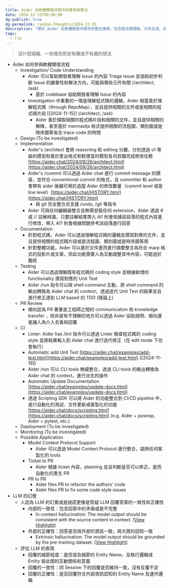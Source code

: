 ```yaml
---
title: Aider 在軟體開發流程中的應用與整合
date: 2024-12-15T00:00:00
dg-publish: true
dg-permalink: random-thoughts/2024-12-15
description: "探討 Aider 在軟體開發流程中的整合應用，包含程式碼理解、文件生成、測試撰寫等面向，以及其在開發工具鏈中的定位與價值"
tags:
  - llm
---
```

> 沒什麼組織、一些倏忽即逝有趣或不有趣的想法

- Aider 如何參與軟體開發流程
  - Investigation/ Code Understanding
    - Aider 可以幫助開發者理解 Issue 的內容 Triage Issue 並協助初步判斷 Issue 的嚴重性和解決方向，可能與哪些元件有關 (/architect, /ask)
      - 基於 codebase 協助開發者理解 Issue 的內容
    - Investigation 中重要的一環是理解程式碼的邏輯，Aider 相當善於理解程式碼（through RepoMap），並且提供相關的文件或是相關的程式碼片段 [[2024-11-15]] (/architect, /ask)
      - Aider 善於擷取相關的程式碼片段和相關的文件，並且提供相關的解釋，甚至基於 mermaidjs 格式提供相關的流程圖、類別圖或是時序圖等省去 trace code 的時間 
  - Design (To be investigated)
  - Implementation
    - Aider's /architect 會將 reasoning 和 editing 分離，分別透過 o1 等級的模型和善於產出格式和較便宜的模型各司其職完成修改任務 [https://aider.chat/2024/09/26/architect.html](https://aider.chat/2024/09/26/architect.html)
    - Aider's /commit 可以透過 Aider chat 進行 commit message 的撰寫，並符合 conventional commit 的格式，且 committer 和 author 會帶有 aider 後綴可用於追蹤 Aider 的修改數量（commit level 或是 line level）[https://aider.chat/HISTORY.html](https://aider.chat/HISTORY.html)
      - 與 git 完全整合另支援 /undo, /git 等指令
    - Aider 可與任何編輯器整合且無需安裝任何 extension，Aider 透過 # 或 // 註解辨識，只要註解結尾帶入 AI! 則會依據該段落的程式內容進行修改，帶入 AI? 則會根據問題參考該段落進行回答
  - Documentation
    - 針對程式碼，Aider 可以透過理解程式碼的邏輯並撰寫對應的文件，並且提供相關的程式碼片段或是流程圖、類別圖或是時序圖等用
    - 針對整體功能，Aider 可以基於文件進而進行摘要整合為符合 marp 格式的投影片或文章，但此功能需要人為互動調整其中內容，可能過於籠統
  - Testing
    - Aider 可以透過理解既有程式碼的 coding style 並根據新增的 functionality 撰寫對應的 Unit Test
    - Aider /run 指令可以與 shell command 互動，將 shell command 的輸出轉換為 Aider chat 的 context，透過迭代 Unit Test 的結果並且進行修正達到 LLM based 的 TDD (理論上)
  - PR Review
    - 傾向認為 PR 著重是工程師之間的 communication 和 knowledge transfer ，除非是有不理解的地方可以透過 Aider 協助說明，傾向還是讓人為介入去看和回覆
  - CI
    - Linter: Aider has /lint 指令可以透過 Linter 檢查程式碼的 coding style 並將結果輸入到 Aider chat 進行迭代修正（在 edit mode 下也會執行）
    - Automatic add Unit Test [https://aider.chat/examples/add-test.html](https://aider.chat/examples/add-test.html) [[2024-11-19]]
    - Aider /run 可以 CLI tools 無縫整合，透過 CLI tools 的輸出轉換為 Aider chat 的 context，進行派生的操作
    - Automatic Update Documentation [https://aider.chat/examples/update-docs.html](https://aider.chat/examples/update-docs.html)
    - 透過 Scripting SDK 可以將 Aider 的功能整合到 CI/CD pipeline 中，進行自動化的測試、文件更新或客製化的功能 [https://aider.chat/docs/scripting.html](https://aider.chat/docs/scripting.html) (e.g. Aider + powrap, Aider + pytest, etc.)
  - Deployment (To be investigated)
  - Monitoring (To be investigated)
  - Possible Application
    - Model Context Protocol Support
      - Aider 可以透過 Model Context Protocol 進行整合，調用任何客製化的 tools
    - Ticket to PR
      - Aider 根據 ticket 內容，planning 並且判斷是否可以修正，進而自動化的產生 PR
    - PR to PR
      - Aider files PR to refactor the authors' code
      - Aider files PR to fix some code style issues
- LLM 的幻覺
  - 人認為 LLM 的幻覺或是說謊更像是質疑 LLM 回覆答案的一致性和正確性
    - 內部的一致性：包含回答中的矛盾或是不完整
      - In-context hallucination: The model output should be consistent with the source content in context. ([View Highlight](https://read.readwise.io/read/01jeh7dhwjb7f7d294h9p96ceg))
    - 外部的正確性：回答是否與外部的資訊一致，與大眾的認知一致
      - Extrinsic hallucination: The model output should be grounded by the pre-training dataset. ([View Highlight](https://read.readwise.io/read/01jeh7eh4331p92qdkhs94etmh))
  - 評估 LLM 的表現
    - 回覆的細節程度：是否提及細節的 Entity Name，及執行邏輯或 Entity 彼此間的互動關係和意義
    - 回覆的一致性：同 Session 下的回覆是否維持ㄧ致，沒有反覆不定
    - 回覆的正確性：是否回覆符合外部資訊認知的 Entity Name 及運作邏輯

